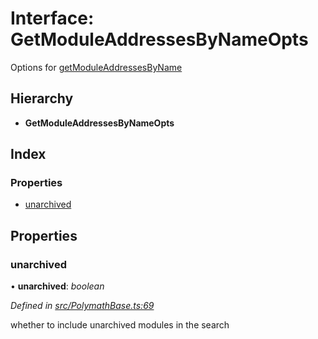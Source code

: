 # Interface: GetModuleAddressesByNameOpts

Options for [getModuleAddressesByName](../classes/_polymathbase_.polymathbase.md#getmoduleaddressesbyname)

## Hierarchy

- **GetModuleAddressesByNameOpts**

## Index

### Properties

- [unarchived](_polymathbase_.getmoduleaddressesbynameopts.md#unarchived)

## Properties

### unarchived

• **unarchived**: _boolean_

_Defined in [src/PolymathBase.ts:69](https://github.com/PolymathNetwork/polymath-sdk/blob/c47ae7a/src/PolymathBase.ts#L69)_

whether to include unarchived modules in the search
